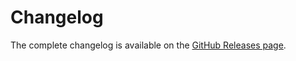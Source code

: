 
# Changelog

The complete changelog is available on the [GitHub Releases page](https://github.com/devforth/adminforth-email-password-reset/releases).

